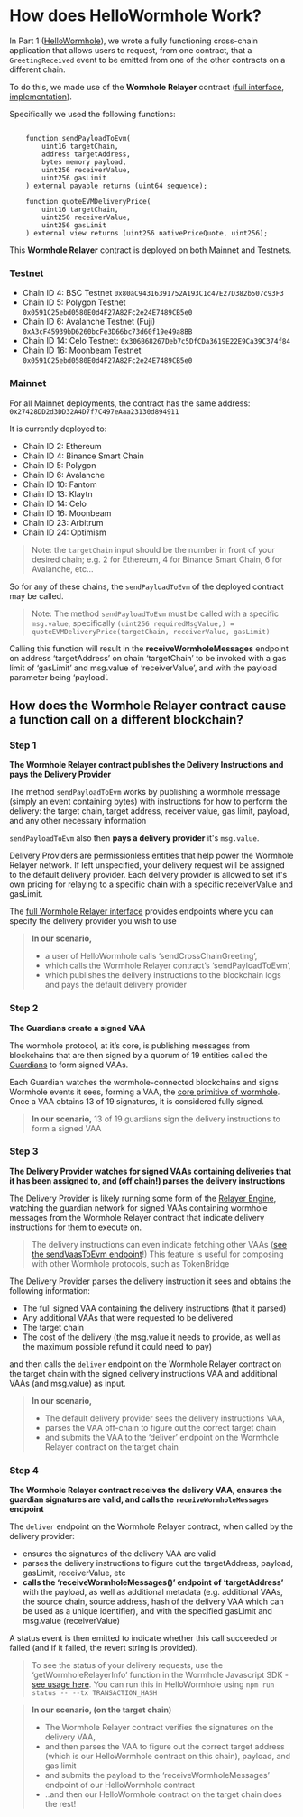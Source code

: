 # How does HelloWormhole Work?

In Part 1 ([HelloWormhole](./README.md)), we wrote a fully functioning cross-chain application that allows users to request, from one contract, that a `GreetingReceived` event to be emitted from one of the other contracts on a different chain. 

To do this, we made use of the **Wormhole Relayer** contract ([full interface](https://github.com/wormhole-foundation/wormhole/blob/main/ethereum/contracts/interfaces/relayer/IWormholeRelayer.sol), [implementation](https://github.com/wormhole-foundation/wormhole/blob/main/ethereum/contracts/relayer/wormholeRelayer/WormholeRelayer.sol)). 

Specifically we used the following functions:

```solidity 

    function sendPayloadToEvm(
        uint16 targetChain,
        address targetAddress,
        bytes memory payload,
        uint256 receiverValue,
        uint256 gasLimit
    ) external payable returns (uint64 sequence);

    function quoteEVMDeliveryPrice(
        uint16 targetChain,
        uint256 receiverValue,
        uint256 gasLimit
    ) external view returns (uint256 nativePriceQuote, uint256);
```

This **Wormhole Relayer** contract is deployed on both Mainnet and Testnets.

### Testnet

- Chain ID 4: BSC Testnet `0x80aC94316391752A193C1c47E27D382b507c93F3`
- Chain ID 5: Polygon Testnet `0x0591C25ebd0580E0d4F27A82Fc2e24E7489CB5e0`
- Chain ID 6: Avalanche Testnet (Fuji) `0xA3cF45939bD6260bcFe3D66bc73d60f19e49a8BB`
- Chain ID 14: Celo Testnet: `0x306B68267Deb7c5DfCDa3619E22E9Ca39C374f84`
- Chain ID 16: Moonbeam Testnet  `0x0591C25ebd0580E0d4F27A82Fc2e24E7489CB5e0`

### Mainnet

For all Mainnet deployments, the contract has the same address: `0x27428DD2d3DD32A4D7f7C497eAaa23130d894911`

It is currently deployed to: 

- Chain ID 2: Ethereum
- Chain ID 4: Binance Smart Chain
- Chain ID 5: Polygon
- Chain ID 6: Avalanche
- Chain ID 10: Fantom
- Chain ID 13: Klaytn
- Chain ID 14: Celo
- Chain ID 16: Moonbeam
- Chain ID 23: Arbitrum
- Chain ID 24: Optimism

> Note: the `targetChain` input should be the number in front of your desired chain; e.g. 2 for Ethereum, 4 for Binance Smart Chain, 6 for Avalanche, etc...

So for any of these chains, the `sendPayloadToEvm` of the deployed contract may be called. 

> Note: The method `sendPayloadToEvm` must be called with a specific `msg.value`, specifically `(uint256 requiredMsgValue,) = quoteEVMDeliveryPrice(targetChain, receiverValue, gasLimit)`

Calling this function will result in the **receiveWormholeMessages** endpoint on address ‘targetAddress’ on chain ‘targetChain’ to be invoked with a gas limit of ‘gasLimit’ and msg.value of ‘receiverValue’, and with the payload parameter being ‘payload’. 

## How does the Wormhole Relayer contract cause a function call on a different blockchain?

### Step 1

**The Wormhole Relayer contract publishes the Delivery Instructions and pays the Delivery Provider**

The method `sendPayloadToEvm` works by publishing a wormhole message (simply an event containing bytes) with instructions for how to perform the delivery: the target chain, target address, receiver value, gas limit, payload, and any other necessary information

`sendPayloadToEvm` also then **pays a delivery provider** it's `msg.value`.

Delivery Providers are permissionless entities that help power the Wormhole Relayer network. If left unspecified, your delivery request will be assigned to the default delivery provider. Each delivery provider is allowed to set it's own pricing for relaying to a specific chain with a specific receiverValue and gasLimit. 

The [full Wormhole Relayer interface](https://github.com/wormhole-foundation/wormhole/blob/main/ethereum/contracts/interfaces/relayer/IWormholeRelayer.sol) provides endpoints where you can specify the delivery provider you wish to use

> **In our scenario,** 
>
> - a user of HelloWormhole calls ‘sendCrossChainGreeting’,
> - which calls the Wormhole Relayer contract’s ‘sendPayloadToEvm’,
> - which publishes the delivery instructions to the blockchain logs and pays the default delivery provider

### Step 2

**The Guardians create a signed VAA**

The wormhole protocol, at it’s core, is publishing messages from blockchains that are then signed by a quorum of 19 entities called the [Guardians](https://docs.wormhole.com/wormhole/explore-wormhole/guardian) to form signed VAAs. 

Each Guardian watches the wormhole-connected blockchains and signs Wormhole events it sees, forming a VAA, the [core primitive of wormhole](https://docs.wormhole.com/wormhole/explore-wormhole/vaa). Once a VAA obtains 13 of 19 signatures, it is considered fully signed. 

> **In our scenario,** 13 of 19 guardians sign the delivery instructions to form a signed VAA


### Step 3

**The Delivery Provider watches for signed VAAs containing deliveries that it has been assigned to, and (off chain!) parses the delivery instructions**

The Delivery Provider is likely running some form of the [Relayer Engine](https://github.com/wormhole-foundation/relayer-engine), watching the guardian network for signed VAAs containing wormhole messages from the Wormhole Relayer contract that indicate delivery instructions for them to execute on. 

> The delivery instructions can even indicate fetching other VAAs ([see the sendVaasToEvm endpoint](https://github.com/wormhole-foundation/wormhole/blob/main/ethereum/contracts/interfaces/relayer/IWormholeRelayer.sol#L119)!) This feature is useful for composing with other Wormhole protocols, such as TokenBridge

The Delivery Provider parses the delivery instruction it sees and obtains the following information:

- The full signed VAA containing the delivery instructions (that it parsed)
- Any additional VAAs that were requested to be delivered
- The target chain
- The cost of the delivery (the msg.value it needs to provide, as well as the maximum possible refund it could need to pay)

and then calls the `deliver` endpoint on the Wormhole Relayer contract on the target chain with the signed delivery instructions VAA and additional VAAs (and msg.value) as input. 

> **In our scenario,** 
>
> - The default delivery provider sees the delivery instructions VAA,
> - parses the VAA off-chain to figure out the correct target chain
> - and submits the VAA to the ‘deliver’ endpoint on the Wormhole Relayer contract on the target chain

### Step 4

**The Wormhole Relayer contract receives the delivery VAA, ensures the guardian signatures are valid, and calls the `receiveWormholeMessages` endpoint**

The `deliver` endpoint on the Wormhole Relayer contract, when called by the delivery provider:

- ensures the signatures of the delivery VAA are valid
- parses the delivery instructions to figure out the targetAddress, payload, gasLimit, receiverValue, etc
- **calls the ‘receiveWormholeMessages()’ endpoint of ‘targetAddress’** with the payload, as well as additional metadata (e.g. additional VAAs, the source chain, source address, hash of the delivery VAA which can be used as a unique identifier), and with the specified gasLimit and msg.value (receiverValue)

A status event is then emitted to indicate whether this call succeeded or failed (and if it failed, the revert string is provided). 

> To see the status of your delivery requests, use the ‘getWormholeRelayerInfo’ function in the Wormhole Javascript SDK - [see usage here](https://github.com/wormhole-foundation/hello-wormhole/blob/main/ts-scripts/getStatus.ts). You can run this in HelloWormhole using `npm run status -- --tx TRANSACTION_HASH`



> **In our scenario, (on the target chain)** 
>
>- The Wormhole Relayer contract verifies the signatures on the delivery VAA,
>- and then parses the VAA to figure out the correct target address (which is our HelloWormhole contract on this chain), payload, and gas limit
>- and submits the payload to the ‘receiveWormholeMessages’ endpoint of our HelloWormhole contract
>- ..and then our HelloWormhole contract on the target chain does the rest!
